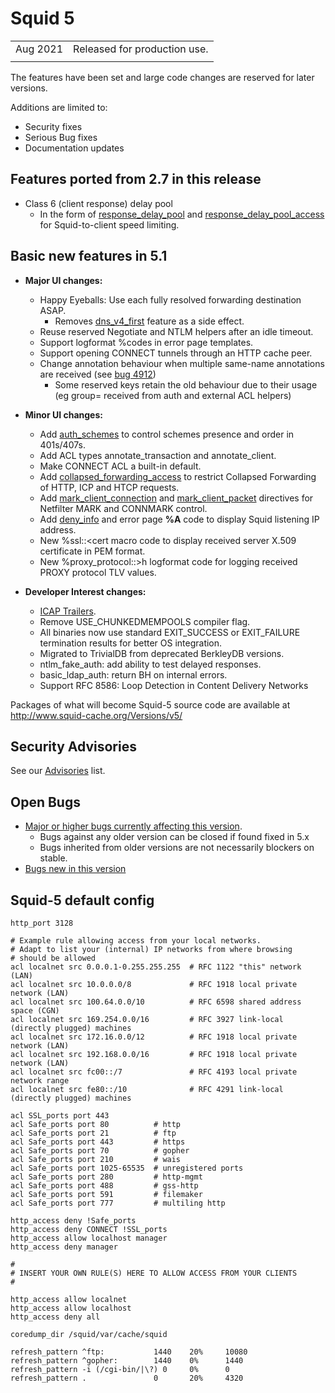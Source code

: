 # Squid 5

|          |                              |
| -------- | ---------------------------- |
| Aug 2021 | Released for production use. |
| | |

The features have been set and large code changes are reserved for later
versions.

Additions are limited to:
  - Security fixes
  - Serious Bug fixes
  - Documentation updates

## Features ported from 2.7 in this release
  - Class 6 (client response) delay pool
      - In the form of
        [response_delay_pool](http://www.squid-cache.org/Doc/config/response_delay_pool)
        and
        [response_delay_pool_access](http://www.squid-cache.org/Doc/config/response_delay_pool_access)
        for Squid-to-client speed limiting.

## Basic new features in 5.1
  - **Major UI changes:**
      - Happy Eyeballs: Use each fully resolved forwarding destination
        ASAP.
          - Removes
            [dns_v4_first](http://www.squid-cache.org/Doc/config/dns_v4_first)
            feature as a side effect.
      - Reuse reserved Negotiate and NTLM helpers after an idle timeout.
      - Support logformat %codes in error page templates.
      - Support opening CONNECT tunnels through an HTTP cache peer.
      - Change annotation behaviour when multiple same-name annotations
        are received (see [bug 4912](https://bugs.squid-cache.org/show_bug.cgi?id=4912))
          - Some reserved keys retain the old behaviour due to their
            usage (eg group= received from auth and external ACL
            helpers)

  - **Minor UI changes:**
      - Add
        [auth_schemes](http://www.squid-cache.org/Doc/config/auth_schemes)
        to control schemes presence and order in 401s/407s.
      - Add ACL types annotate_transaction and annotate_client.
      - Make CONNECT ACL a built-in default.
      - Add
        [collapsed_forwarding_access](http://www.squid-cache.org/Doc/config/collapsed_forwarding_access)
        to restrict Collapsed Forwarding of HTTP, ICP and HTCP requests.
      - Add
        [mark_client_connection](http://www.squid-cache.org/Doc/config/mark_client_connection)
        and
        [mark_client_packet](http://www.squid-cache.org/Doc/config/mark_client_packet)
        directives for Netfilter MARK and CONNMARK control.
      - Add
        [deny_info](http://www.squid-cache.org/Doc/config/deny_info)
        and error page **%A** code to display Squid listening IP
        address.
      - New %ssl::<cert macro code to display received server X.509
        certificate in PEM format.
      - New %proxy_protocol::>h logformat code for logging received
        PROXY protocol TLV values.

  - **Developer Interest changes:**
      - [ICAP
        Trailers](https://datatracker.ietf.org/doc/draft-rousskov-icap-trailers/).
      - Remove USE_CHUNKEDMEMPOOLS compiler flag.
      - All binaries now use standard EXIT_SUCCESS or EXIT_FAILURE
        termination results for better OS integration.
      - Migrated to TrivialDB from deprecated BerkleyDB versions.
      - ntlm_fake_auth: add ability to test delayed responses.
      - basic_ldap_auth: return BH on internal errors.
      - Support RFC 8586: Loop Detection in Content Delivery Networks

Packages of what will become Squid-5 source code are available at
http://www.squid-cache.org/Versions/v5/

## Security Advisories

See our [Advisories](http://www.squid-cache.org/Advisories/) list.

## Open Bugs

  - [Major or higher bugs currently affecting this
    version](http://bugs.squid-cache.org/buglist.cgi?bug_id_type=anyexact&bug_severity=blocker&bug_severity=critical&bug_severity=major&bug_status=UNCONFIRMED&bug_status=NEW&bug_status=ASSIGNED&bug_status=REOPENED&chfieldto=Now&product=Squid&query_format=advanced&columnlist=bug_severity%2Cversion%2Cop_sys%2Cshort_desc&order=version%20DESC%2Cbug_severity%2Cbug_id&o2=equals&v2=unspecified&f1=version&o1=lessthaneq&v1=5).
      - Bugs against any older version can be closed if found fixed in
        5.x
      - Bugs inherited from older versions are not necessarily blockers
        on stable.
  - [Bugs new in this
    version](http://bugs.squid-cache.org/buglist.cgi?query_format=advanced&product=Squid&version=5&bug_status=UNCONFIRMED&bug_status=NEW&bug_status=ASSIGNED&bug_status=REOPENED&bug_severity=blocker&bug_severity=critical&bug_severity=major&bug_severity=normal&bug_severity=minor&emailtype1=substring&email1=&emailtype2=substring&email2=&bugidtype=include&columnlist=bug_severity%2Cversion%2Cop_sys%2Cshort_desc&list_id=917&order=version%20DESC%2Cbug_severity%2Cbug_id)

## Squid-5 default config

    http_port 3128
    
    # Example rule allowing access from your local networks.
    # Adapt to list your (internal) IP networks from where browsing
    # should be allowed
    acl localnet src 0.0.0.1-0.255.255.255  # RFC 1122 "this" network (LAN)
    acl localnet src 10.0.0.0/8             # RFC 1918 local private network (LAN)
    acl localnet src 100.64.0.0/10          # RFC 6598 shared address space (CGN)
    acl localnet src 169.254.0.0/16         # RFC 3927 link-local (directly plugged) machines
    acl localnet src 172.16.0.0/12          # RFC 1918 local private network (LAN)
    acl localnet src 192.168.0.0/16         # RFC 1918 local private network (LAN)
    acl localnet src fc00::/7               # RFC 4193 local private network range
    acl localnet src fe80::/10              # RFC 4291 link-local (directly plugged) machines
    
    acl SSL_ports port 443
    acl Safe_ports port 80          # http
    acl Safe_ports port 21          # ftp
    acl Safe_ports port 443         # https
    acl Safe_ports port 70          # gopher
    acl Safe_ports port 210         # wais
    acl Safe_ports port 1025-65535  # unregistered ports
    acl Safe_ports port 280         # http-mgmt
    acl Safe_ports port 488         # gss-http
    acl Safe_ports port 591         # filemaker
    acl Safe_ports port 777         # multiling http
    
    http_access deny !Safe_ports
    http_access deny CONNECT !SSL_ports
    http_access allow localhost manager
    http_access deny manager
    
    #
    # INSERT YOUR OWN RULE(S) HERE TO ALLOW ACCESS FROM YOUR CLIENTS
    #
    
    http_access allow localnet
    http_access allow localhost
    http_access deny all
    
    coredump_dir /squid/var/cache/squid
    
    refresh_pattern ^ftp:           1440    20%     10080
    refresh_pattern ^gopher:        1440    0%      1440
    refresh_pattern -i (/cgi-bin/|\?) 0     0%      0
    refresh_pattern .               0       20%     4320
